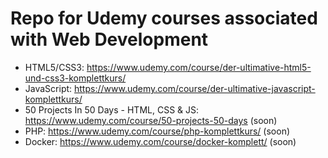 # Repo for Udemy courses associated with Web Development

- HTML5/CSS3: https://www.udemy.com/course/der-ultimative-html5-und-css3-komplettkurs/
- JavaScript: https://www.udemy.com/course/der-ultimative-javascript-komplettkurs/
- 50 Projects In 50 Days - HTML, CSS & JS: https://www.udemy.com/course/50-projects-50-days (soon)
- PHP: https://www.udemy.com/course/php-komplettkurs/ (soon)
- Docker: https://www.udemy.com/course/docker-komplett/ (soon)
